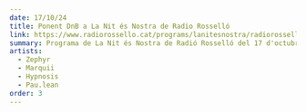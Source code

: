 ```yaml
---
date: 17/10/24
title: Ponent DnB a La Nit és Nostra de Radio Rosselló
link: https://www.radiorossello.cat/programs/lanitesnostra/radiorossello_podcast_12304
summary: Programa de La Nit és Nostra de Radió Rosselló del 17 d'octubre de 2024, on Marquii, Zephyr, Hypnosis i Pau.lean parlen de l'esdeveniment del 18 i també fan un live amb vocals de Pau.lean i petita sessió de DnB al final del programa.
artists:
  - Zephyr
  - Marquii
  - Hypnosis
  - Pau.lean
order: 3
---
```

